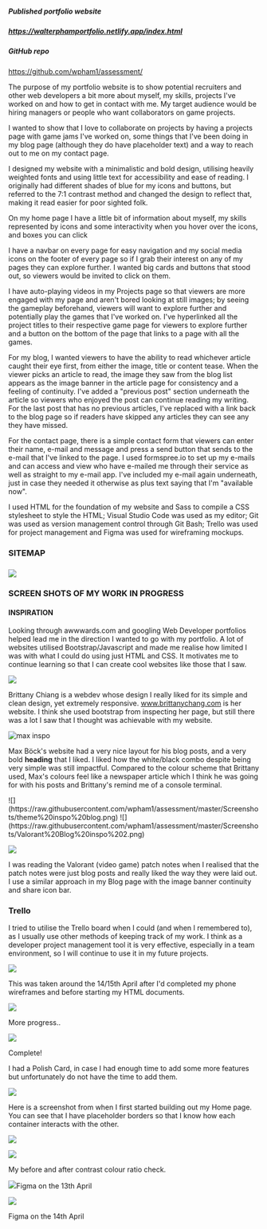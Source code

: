 ##### Published portfolio website

##### https://walterphamportfolio.netlify.app/index.html

##### GitHub repo

https://github.com/wpham1/assessment/



The purpose of my portfolio website is to show potential recruiters and other web developers a bit more about myself, my skills, projects I've worked on and how to get in contact with me. My target audience would be hiring managers or people who want collaborators on game projects.

I wanted to show that I love to collaborate on projects by having a projects page with game jams I've worked on, some things that I've been doing in my blog page (although they do have placeholder text) and a way to reach out to me on my contact page.

I designed my website with a minimalistic and bold design, utilising heavily weighted fonts and using little text for accessibility and ease of reading. I originally had different shades of blue for my icons and buttons, but referred to the 7:1 contrast method and changed the design to reflect that, making it read easier for poor sighted folk.

On my home page I have a little bit of information about myself, my skills represented by icons and some interactivity when you hover over the icons, and boxes you can click 

I have a navbar on every page for easy navigation and my social media icons on the footer of every page so if I grab their interest on any of my pages they can explore further. I wanted big cards and buttons that stood out, so viewers would be invited to click on them.

I have auto-playing videos in my Projects page so that viewers are more engaged with my page and aren't bored looking at still images; by seeing the gameplay beforehand, viewers will want to explore further and potentially play the games that I've worked on. I've hyperlinked all the project titles to their respective game page for viewers to explore further and a button on the bottom of the page that links to a page with all the games.

For my blog, I wanted viewers to have the ability to read whichever article caught their eye first, from either the image, title or content tease. When the viewer picks an article to read, the image they saw from the blog list appears as the image banner in the article page for consistency and a feeling of continuity. I've added a "previous post" section underneath the article so viewers who enjoyed the post can continue reading my writing. For the last post that has no previous articles, I've replaced with a link back to the blog page so if readers have skipped any articles they can see any they have missed.

For the contact page, there is a simple contact form that viewers can enter their name, e-mail and message and press a send button that sends to the e-mail that I've linked to the page. I used formspree.io to set up my e-mails and can access and view who have e-mailed me through their service as well as straight to my e-mail app. I've included my e-mail again underneath, just in case they needed it otherwise as plus text saying that I'm "available now".

I used HTML for the foundation of my website and Sass to compile a CSS stylesheet to style the HTML; Visual Studio Code was used as my editor; Git was used as version management control through Git Bash; Trello was used for project management and Figma was used for wireframing mockups.





### SITEMAP

### ![](https://raw.githubusercontent.com/wpham1/assessment/master/Screenshots/Sitemapv2.jpg)



### SCREEN SHOTS OF MY WORK IN PROGRESS

#### INSPIRATION

Looking through awwwards.com and googling Web Developer portfolios helped lead me in the direction I wanted to go with my portfolio. A lot of websites utilised Bootstrap/Javascript and made me realise how limited I was with what I could do using just HTML and CSS. It motivates me to continue learning so that I can create cool websites like those that I saw.

![](https://raw.githubusercontent.com/wpham1/assessment/master/Screenshots/theme%20inspo%20britt.png)

Brittany Chiang is a webdev whose design I really liked for its simple and clean design, yet extremely responsive. www.brittanychang.com is her website. I think she used bootstrap from inspecting her page, but still there was a lot I saw that I thought was achievable with my website.

![max inspo](https://raw.githubusercontent.com/wpham1/assessment/master/Screenshots/theme%20inspo.png)

Max B&#246;ck's website had a very nice layout for his blog posts, and a very bold **heading** that I liked. I liked how the white/black combo despite being very simple was still impactful. Compared to the colour scheme that Brittany used, Max's colours feel like a newspaper article which I think he was going for with his posts and Brittany's remind me of a console terminal.

<!--Can you jam with the console cowboys in cyberspace?-->![](https://raw.githubusercontent.com/wpham1/assessment/master/Screenshots/theme%20inspo%20blog.png) ![](https://raw.githubusercontent.com/wpham1/assessment/master/Screenshots/Valorant%20Blog%20inspo%202.png)

![](https://raw.githubusercontent.com/wpham1/assessment/master/Screenshots/Valorant%20Blog%20inspo.png)

I was reading the Valorant (video game) patch notes when I realised that the patch notes were just blog posts and really liked the way they were laid out. I use a similar approach in my Blog page with the image banner continuity and share icon bar.

### Trello

I tried to utilise the Trello board when I could (and when I remembered to), as I usually use other methods of keeping track of my work. I think as a developer project management tool it is very effective, especially in a team environment, so I will continue to use it in my future projects.

![](https://github.com/wpham1/assessment/blob/master/Screenshots/trello%201904.png?raw=true)

This was taken around the 14/15th April after I'd completed my phone wireframes and before starting my HTML documents.

![](https://github.com/wpham1/assessment/blob/master/Screenshots/trello.png?raw=true)

More progress..

![](https://github.com/wpham1/assessment/blob/master/Screenshots/trello%20210421.png?raw=true)

Complete!

I had a Polish Card, in case I had enough time to add some more features but unfortunately do not have the time to add them.



![](https://github.com/wpham1/assessment/blob/master/Screenshots/coding%20progress%20borders.png?raw=true)

Here is a screenshot from when I first started building out my Home page. You can see that I have placeholder borders so that I know how each container interacts with the other.



![](https://raw.githubusercontent.com/wpham1/assessment/master/Screenshots/orig%20color.png?raw=true)

![](https://raw.githubusercontent.com/wpham1/assessment/master/Screenshots/new%20colors.png?raw=true)

My before and after contrast colour ratio check.

![](https://github.com/wpham1/assessment/blob/master/Screenshots/FIGMA%20130421.png?raw=true)Figma on the 13th April

![](https://github.com/wpham1/assessment/blob/master/Screenshots/FIGMA%20140421.png?raw=true)

Figma on the 14th April



